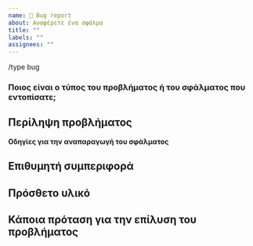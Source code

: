 ```yaml
---
name: 🐞 Bug report
about: Αναφέρετε ένα σφάλμα
title: ""
labels: ""
assignees: ""
---
```


/type bug

### Ποιος είναι ο τύπος του προβλήματος ή του σφάλματος που εντοπίσατε;

<!--
    Αφαιρέστε το σύμβολο του σχολίου για τον τύπο που θέλετε και διαγράψτε τα υπόλοιπα.
    Π.χ το `<!-- /type translation..` θα γινει απλά: `/type translation`
-->

<!-- /type cicd -->
<!-- /type translation -->
<!--/type documentation -->
<!-- /type test-automation -->

## Περίληψη προβλήματος

<!--
    Περιγράψτε το πρόβλημα που εντοπίσατε.
-->

**Οδηγίες για την αναπαραγωγή του σφάλματος**

<!--
    Τα βήματα ή η τοποθεσία που μπορεί καποιος να βρει το πρόβλημα.
-->

## Επιθυμητή συμπεριφορά

<!--
    Ποια είναι η επιθυμητή συμπεριφορά.
-->

## Πρόσθετο υλικό

<!--
    Κάποια παραπάνω πληροφορία σχετική με το πρόβλημα.
-->

## Κάποια πρόταση για την επίλυση του προβλήματος

<!--
    Έχετε κατά νου κάποια λύση για το πρόβλημα.
-->
